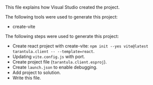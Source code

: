 This file explains how Visual Studio created the project.

The following tools were used to generate this project:
- create-vite

The following steps were used to generate this project:
- Create react project with create-vite: `npm init --yes vite@latest tarantula.client -- --template=react`.
- Updating `vite.config.js` with port.
- Create project file (`tarantula.client.esproj`).
- Create `launch.json` to enable debugging.
- Add project to solution.
- Write this file.

